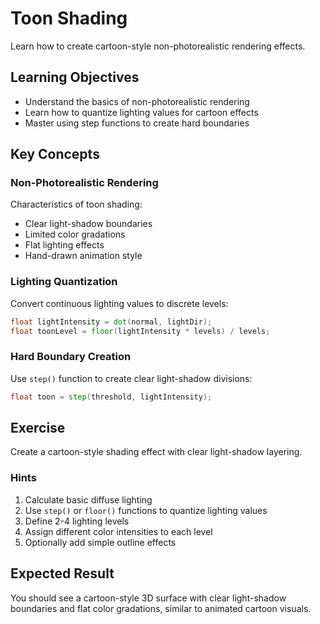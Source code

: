 # Toon Shading

Learn how to create cartoon-style non-photorealistic rendering effects.

## Learning Objectives

- Understand the basics of non-photorealistic rendering
- Learn how to quantize lighting values for cartoon effects
- Master using step functions to create hard boundaries

## Key Concepts

### Non-Photorealistic Rendering

Characteristics of toon shading:
- Clear light-shadow boundaries
- Limited color gradations
- Flat lighting effects
- Hand-drawn animation style

### Lighting Quantization

Convert continuous lighting values to discrete levels:
```glsl
float lightIntensity = dot(normal, lightDir);
float toonLevel = floor(lightIntensity * levels) / levels;
```

### Hard Boundary Creation

Use `step()` function to create clear light-shadow divisions:
```glsl
float toon = step(threshold, lightIntensity);
```

## Exercise

Create a cartoon-style shading effect with clear light-shadow layering.

### Hints

1. Calculate basic diffuse lighting
2. Use `step()` or `floor()` functions to quantize lighting values
3. Define 2-4 lighting levels
4. Assign different color intensities to each level
5. Optionally add simple outline effects

## Expected Result

You should see a cartoon-style 3D surface with clear light-shadow boundaries and flat color gradations, similar to animated cartoon visuals.